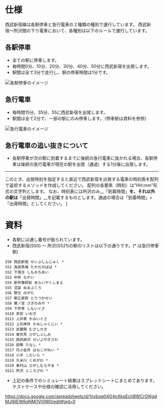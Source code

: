 # 仕様

西武新宿線は各駅停車と急行電車の２種類の種別で運行しています。
西武新宿〜所沢間の下り電車において、各種別は以下のルールで運行しています。

## 各駅停車

* 全ての駅に停車します。
* 毎時間0分、10分、20分、30分、40分、50分に西武新宿を出発します。
* 駅間は全て3分で走行し、駅の停車時間は1分です。

![各駅停車のイメージ](https://github.com/chooyan-eng/code-your-ruby/blob/image/image/image_local_basic.png)

## 急行電車

* 毎時間15分、35分、55に西武新宿を出発します。
* 駅間は全て2分で、一部の駅にのみ停車します。（停車駅は資料を参照）

![急行電車のイメージ](https://github.com/chooyan-eng/code-your-ruby/blob/image/image/image_express_basic.png)

## 急行電車の追い抜きについて

* 各駅停車が次の駅に到着するまでに後続の急行電車に抜かれる場合、各駅停車は後続の急行電車が現在の駅を出発（通過）する1分後に出発します。

---

このとき、出発時刻を指定すると直近で西武新宿を出発する電車の時刻表を配列で返却するメソッドを作成してください。
配列の各要素（時刻）は"HH:mm"形式の文字列とします。
なお、時刻表には所沢のみ__「到着時間」__を、それ以外の駅は__「出発時間」__を記載するものとします。通過の場合は「到着時間」=「出発時間」としてください。
]

# 資料

* 各駅には通し番号が振られています。
* 西武新宿(SS0) 〜 所沢(SS21)の駅のリストは以下の通りです。(* は急行停車駅)

```
SS0 西武新宿 せいぶしんじゅく *
SS1 高田馬場 たかだのばば *
SS2 下落合 しもおちあい
SS3 中井 なかい
SS4 新井薬師前 あらいやくしまえ
SS5 沼袋 ぬまぶくろ
SS6 野方 のがた
SS7 都立家政 とりつかせい
SS8 鷺ノ宮 さぎのみや *
SS9 下井草 しもいぐさ
SS10 井荻 いおぎ
SS11 上井草 かみいぐさ
SS12 上石神井 かみしゃくじい *
SS13 武蔵関 むさしせき
SS14 東伏見 ひがしふしみ
SS15 西武柳沢 せいぶやぎさわ
SS16 田無 たなし *
SS17 花小金井 はなこがねい *
SS18 小平 こだいら *
SS19 久米川 くめがわ *
SS20 東村山 ひがしむらやま *
SS21 所沢 ところざわ *
```

* 上記の条件でのシミュレート結果はスプレッドシートにまとめてあります。テストケースや仕様の確認に活用してください。

https://docs.google.com/spreadsheets/d/1nvbqg04G4nXkpEchBWCrGI6gdMJI6IEW6qNMi1Vj0W0/edit#gid=0
